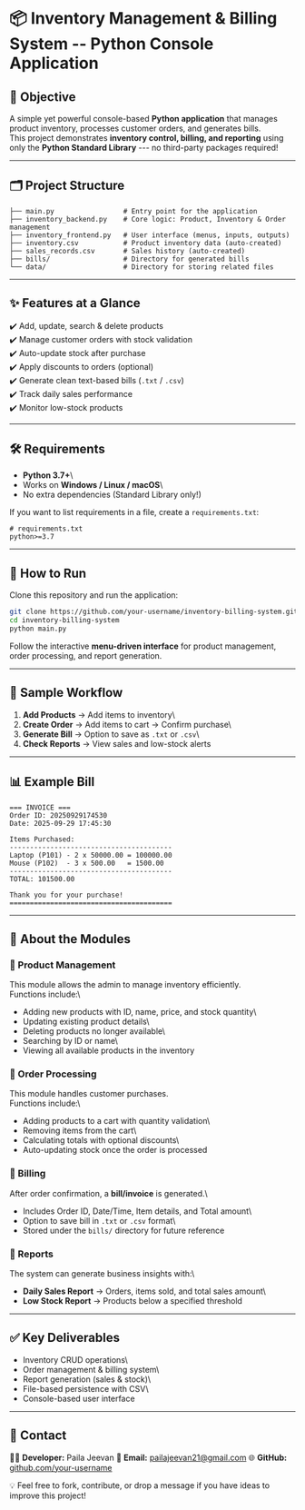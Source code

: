 # 📦 Inventory Management & Billing System -- Python Console Application

## 🎯 Objective

A simple yet powerful console-based **Python application** that manages
product inventory, processes customer orders, and generates bills.\
This project demonstrates **inventory control, billing, and reporting**
using only the **Python Standard Library** --- no third-party packages
required!

------------------------------------------------------------------------

## 🗂️ Project Structure

    ├── main.py                 # Entry point for the application
    ├── inventory_backend.py    # Core logic: Product, Inventory & Order management
    ├── inventory_frontend.py   # User interface (menus, inputs, outputs)
    ├── inventory.csv           # Product inventory data (auto-created)
    ├── sales_records.csv       # Sales history (auto-created)
    ├── bills/                  # Directory for generated bills
    └── data/                   # Directory for storing related files

------------------------------------------------------------------------

## ✨ Features at a Glance

✔️ Add, update, search & delete products\
✔️ Manage customer orders with stock validation\
✔️ Auto-update stock after purchase\
✔️ Apply discounts to orders (optional)\
✔️ Generate clean text-based bills (`.txt` / `.csv`)\
✔️ Track daily sales performance\
✔️ Monitor low-stock products

------------------------------------------------------------------------

## 🛠️ Requirements

-   **Python 3.7+**\
-   Works on **Windows / Linux / macOS**\
-   No extra dependencies (Standard Library only!)

If you want to list requirements in a file, create a `requirements.txt`:

    # requirements.txt
    python>=3.7

------------------------------------------------------------------------

## 🚀 How to Run

Clone this repository and run the application:

``` bash
git clone https://github.com/your-username/inventory-billing-system.git
cd inventory-billing-system
python main.py
```

Follow the interactive **menu-driven interface** for product management,
order processing, and report generation.

------------------------------------------------------------------------

## 🧾 Sample Workflow

1.  **Add Products** → Add items to inventory\
2.  **Create Order** → Add items to cart → Confirm purchase\
3.  **Generate Bill** → Option to save as `.txt` or `.csv`\
4.  **Check Reports** → View sales and low-stock alerts

------------------------------------------------------------------------

## 📊 Example Bill

    === INVOICE ===
    Order ID: 20250929174530
    Date: 2025-09-29 17:45:30

    Items Purchased:
    ----------------------------------------
    Laptop (P101) - 2 x 50000.00 = 100000.00
    Mouse (P102)  - 3 x 500.00   = 1500.00
    ----------------------------------------
    TOTAL: 101500.00

    Thank you for your purchase!
    ========================================

------------------------------------------------------------------------

## 📖 About the Modules

### 🔹 Product Management

This module allows the admin to manage inventory efficiently.\
Functions include:\
- Adding new products with ID, name, price, and stock quantity\
- Updating existing product details\
- Deleting products no longer available\
- Searching by ID or name\
- Viewing all available products in the inventory

### 🔹 Order Processing

This module handles customer purchases.\
Functions include:\
- Adding products to a cart with quantity validation\
- Removing items from the cart\
- Calculating totals with optional discounts\
- Auto-updating stock once the order is processed

### 🔹 Billing

After order confirmation, a **bill/invoice** is generated.\
- Includes Order ID, Date/Time, Item details, and Total amount\
- Option to save bill in `.txt` or `.csv` format\
- Stored under the `bills/` directory for future reference

### 🔹 Reports

The system can generate business insights with:\
- **Daily Sales Report** → Orders, items sold, and total sales amount\
- **Low Stock Report** → Products below a specified threshold

------------------------------------------------------------------------

## ✅ Key Deliverables

-   Inventory CRUD operations\
-   Order management & billing system\
-   Report generation (sales & stock)\
-   File-based persistence with CSV\
-   Console-based user interface

------------------------------------------------------------------------

## 📩 Contact

👨‍💻 **Developer:** Paila Jeevan
📧 **Email:** pailajeevan21@gmail.com
🌐 **GitHub:**
[github.com/your-username](https://github.com/your-username)

💡 Feel free to fork, contribute, or drop a message if you have ideas to
improve this project!
